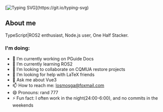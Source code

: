 [![Typing SVG](https://readme-typing-svg.demolab.com?font=Fira+Code&pause=1000&width=600&lines=Hello%2C+I'm+Lyrlark%2C+you+can+call+me+rand777.)](https://git.io/typing-svg)
## About me

TypeScript|ROS2 enthusiast, Node.js user, One Half Stacker.

### I'm doing:

- 🔭 I’m currently working on PGuide Docs
- 🌱 I’m currently learning ROS2
- 👯 I’m looking to collaborate on CQMUA restore projects
- 🤔 I’m looking for help with LaTeX friends
- 💬 Ask me about Vue3
- 📫 How to reach me: losmosga@foxmail.com
- 😄 Pronouns: rand 777
- ⚡ Fun fact: I often work in the night(24:00-6:00), and no commits in the weekends
